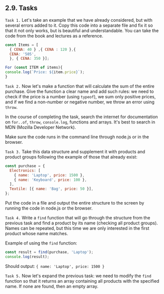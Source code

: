 ## 2.9. Tasks

`Task 1.` Let's take an example that we have already considered, but with several errors added to it. Copy this code into a separate file and fix it so that it not only works, but is beautiful and understandable. You can take the code from the book and lectures as a reference.

```js
const Items = [
  { CENA: 40 } ,{ CENA : 120 },{
  CENA: '505',
  }, { CENA: 350 }];

For (const ITEM of items){
console.log(`Price: ${item.price}`);
}
```

`Task 2.` Now let's make a function that will calculate the sum of the entire purchase. Give the function a clear name and add such rules: we need to check if the price is a number (using `typeof`), we sum only positive prices, and if we find a non-number or negative number, we throw an error using `throw`.

In the course of completing the task, search the internet for documentation on `for..of`, `throw`, `console.log`, functions and arrays. It's best to search in MDN (Mozilla Developer Network).

Make sure the code runs in the command line through node.js or in the browser.

`Task 3.` Take this data structure and supplement it with products and product groups following the example of those that already exist:

```js
const purchase = {
  Electronics: [
    { name: 'Laptop', price: 1500 },
    { name: 'Keyboard', price: 100 },
  ],
  Textile: [{ name: 'Bag', price: 50 }],
};
```

Put the code in a file and output the entire structure to the screen by running the code in node.js or the browser.

`Task 4.` Write a `find` function that will go through the structure from the previous task and find a product by its name (checking all product groups). Names can be repeated, but this time we are only interested in the first product whose name matches.

Example of using the `find` function:

```js
const result = find(purchase, 'Laptop');
console.log(result);
```

Should output: `{ name: 'Laptop', price: 1500 }`

`Task 5.` Now let's expand the previous task: we need to modify the `find` function so that it returns an array containing all products with the specified name. If none are found, then an empty array.
